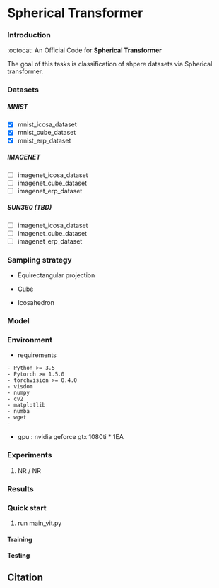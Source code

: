 # Spherical Transformer

### Introduction

:octocat: An Official Code for **Spherical Transformer**

The goal of this tasks is classification of shpere datasets via Spherical transformer. 

### Datasets

##### MNIST

- [x] mnist_icosa_dataset
- [x] mnist_cube_dataset
- [x] mnist_erp_dataset

##### IMAGENET

- [ ] imagenet_icosa_dataset
- [ ] imagenet_cube_dataset
- [ ] imagenet_erp_dataset

##### SUN360 (TBD)

- [ ] imagenet_icosa_dataset
- [ ] imagenet_cube_dataset
- [ ] imagenet_erp_dataset

### Sampling strategy

- Equirectangular projection

- Cube

- Icosahedron

### Model



### Environment

- requirements
```
- Python >= 3.5 
- Pytorch >= 1.5.0 
- torchvision >= 0.4.0 
- visdom
- numpy 
- cv2
- matplotlib
- numba
- wget
- 
```
- gpu : nvidia geforce gtx 1080ti * 1EA

### Experiments

1. NR / NR

### Results

### Quick start

1. run main_vit.py

#### Training

#### Testing

## Citation

